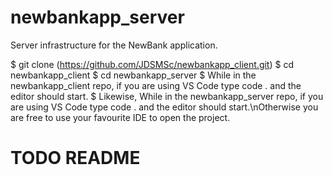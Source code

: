 # newbankapp_server

Server infrastructure for the NewBank application.

  $ git clone (https://github.com/JDSMSc/newbankapp_client.git)
  $ cd newbankapp_client
  $ cd newbankapp_server
  $ While in the newbankapp_client repo, if you are using VS Code type code . and the editor should start.
  $ Likewise, While in the newbankapp_server repo, if you are using VS Code type code . and the editor should start.\nOtherwise you are free to use your favourite IDE     to open the project. 
# TODO README
